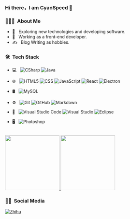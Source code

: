 
<!--
**Aureate-Sunshine/Aureate-Sunshine** is a ✨ _special_ ✨ repository because its `README.md` (this file) appears on your GitHub profile.

Here are some ideas to get you started:

- 🔭 I’m currently working on ...
- 🌱 I’m currently learning ...
- 👯 I’m looking to collaborate on ...
- 🤔 I’m looking for help with ...
- 💬 Ask me about ...
- 📫 How to reach me: ...
- 😄 Pronouns: ...
- ⚡ Fun fact: ...
-->

### Hi there，I am CyanSpeed 👋

<h3> 👨🏻‍💻 &nbsp;About Me </h3>

- 🤔 &nbsp; Exploring new technologies and developing software.
- 💼 &nbsp; Working as a front-end developer.
- ✍️ &nbsp; Blog Writing as hobbies.

<h3> 🛠 &nbsp;Tech Stack</h3>

- 💻 &nbsp;
  ![CSharp](https://img.shields.io/badge/-C%23-333333?style=flat&logo=C%23&logoColor=00599C)
  ![Java](https://img.shields.io/badge/-Java-333333?style=flat&logo=Java&logoColor=007396)
- 🌐 &nbsp;
  ![HTML5](https://img.shields.io/badge/-HTML5-333333?style=flat&logo=HTML5)
  ![CSS](https://img.shields.io/badge/-CSS-333333?style=flat&logo=CSS3&logoColor=1572B6)
  ![JavaScript](https://img.shields.io/badge/-JavaScript-333333?style=flat&logo=javascript)
  ![React](https://img.shields.io/badge/-React-333333?style=flat&logo=react)
  ![Electron](https://img.shields.io/badge/-Electron-333333?style=flat&logo=electron)

- 🛢 &nbsp;
  ![MySQL](https://img.shields.io/badge/-MySQL-333333?style=flat&logo=mysql)
- ⚙️ &nbsp;
  ![Git](https://img.shields.io/badge/-Git-333333?style=flat&logo=git)
  ![GitHub](https://img.shields.io/badge/-GitHub-333333?style=flat&logo=github)
  ![Markdown](https://img.shields.io/badge/-Markdown-333333?style=flat&logo=markdown)
- 🔧 &nbsp;
  ![Visual Studio Code](https://img.shields.io/badge/-Visual%20Studio%20Code-333333?style=flat&logo=visual-studio-code&logoColor=007ACC)
  ![Visual Studio](https://img.shields.io/badge/-Visual%20Studio-333333?style=flat&logo=visual-studio&logoColor=007ACC)
  ![Eclipse](https://img.shields.io/badge/-Eclipse-333333?style=flat&logo=eclipse-ide&logoColor=2C2255)
- 🖥 &nbsp;
  ![Photoshop](https://img.shields.io/badge/-Photoshop-333333?style=flat&logo=adobe-photoshop)

<br/>

<a href="https://github.com/Aureate-Sunshine">
  <img height="180em" src="https://github-readme-stats.vercel.app/api?username=Aureate-Sunshine&theme=buefy&show_icons=true" />
  <img height="180em" src="https://github-readme-stats.vercel.app/api/top-langs/?username=Aureate-Sunshine&hide=Assembly,Makefile,C++,C&theme=buefy&layout=compact" />
</a>

<br/>

<h3> 🤝🏻 &nbsp;Social Media </h3>

<p align="left">
<a href="https://www.zhihu.com/people/Aureate-Sunshine"><img alt="Zhihu" src="https://img.shields.io/badge/zhihu-black?style=flat-square&logo=google-chrome"></a>
</p>

